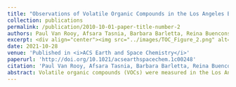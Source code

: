 ```yaml
---
title: "Observations of Volatile Organic Compounds in the Los Angeles Basin during COVID-19"
collection: publications
permalink: /publication/2010-10-01-paper-title-number-2
authors: Paul Van Rooy, Afsara Tasnia, Barbara Barletta, Reina Buenconsejo, John D. Crounse, Christopher M. Kenseth, Simone Meinardi, <b>Sara Murphy</b>, Harrison Parker, Benjamin Schulze, John H. Seinfeld, Paul O. Wennberg, Donald R. Blake, and Kelley C. Barsanti.
excerpt: <div align="center"><img src="../images/TOC_Figure_2.png" alt="Table of Contents Figure" width="50%" height="50%">
date: 2021-10-28
venue: 'Published in <i>ACS Earth and Space Chemistry</i>'
paperurl: 'http://doi.org/10.1021/acsearthspacechem.1c00248'
citation: 'Paul Van Rooy, Afsara Tasnia, Barbara Barletta, Reina Buenconsejo, John D. Crounse, Christopher M. Kenseth, Simone Meinardi, Sara Murphy, Harrison Parker, Benjamin Schulze, John H. Seinfeld, Paul O. Wennberg, Donald R. Blake, and Kelley C. Barsanti. ACS Earth and Space Chemistry 2021 5 (11), 3045-3055'
abstract: Volatile organic compounds (VOCs) were measured in the Los Angeles (LA) Basin from mid-April to mid-July 2020 during the COVID-19 pandemic, as a part of the Los Angeles Air Quality Campaign (LAAQC). VOCs were quantified in over 450 samples using one- and two-dimensional gas chromatography with different detectors; mixing ratios were determined for 150 compounds associated with on- and off-road mobile, volatile chemical product, and biogenic sources. During the sampling period, traffic counts increased from ∼55% to ∼80% of pre-COVID levels. While the average afternoon combustion-derived VOCs and carbon monoxide (CO) mixing ratios did not change significantly between April–May and June–July, there was a shift in the distribution to higher mixing ratios in June–July, particularly for VOCs associated with gasoline evaporation. Compared to observations made in the last major air quality campaign in the LA Basin (CalNex-2010), emission ratios for 40 compounds relative to acetylene (VOC/acetylene) have remained similar, while emission ratios relative to CO (VOC/CO) have dropped to ∼60% of their 2010 values. This divergence in trends suggests that whereas mobile sources are still the dominant source of the combustion-derived VOCs measured in the LA Basin, there has been a shift in the mobile source sectors, with a growing contribution from sources that have lower CO/acetylene emission ratios, including off-road equipment and vehicles. In addition to the observed shift in source sector contributions, estimated OH exposure was 70–120% higher than in 2010.
---
```

